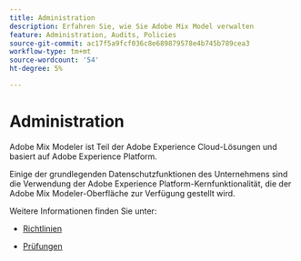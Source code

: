 ```yaml
---
title: Administration
description: Erfahren Sie, wie Sie Adobe Mix Model verwalten
feature: Administration, Audits, Policies
source-git-commit: ac17f5a9fcf036c8e689879578e4b745b789cea3
workflow-type: tm+mt
source-wordcount: '54'
ht-degree: 5%

---
```



# Administration

Adobe Mix Modeler ist Teil der Adobe Experience Cloud-Lösungen und basiert auf Adobe Experience Platform.

Einige der grundlegenden Datenschutzfunktionen des Unternehmens sind die Verwendung der Adobe Experience Platform-Kernfunktionalität, die der Adobe Mix Modeler-Oberfläche zur Verfügung gestellt wird.

Weitere Informationen finden Sie unter:

* [Richtlinien](policies.md)

* [Prüfungen](audits.md)


